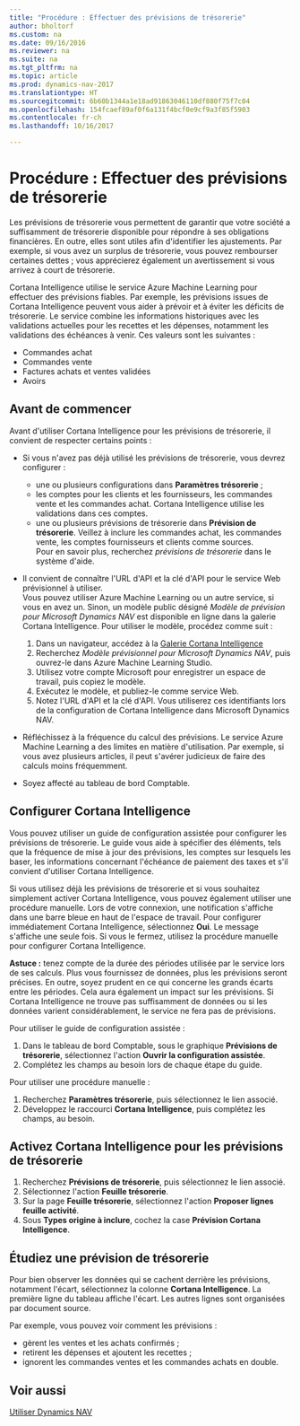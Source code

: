 ```yaml
---
title: "Procédure : Effectuer des prévisions de trésorerie"
author: bholtorf
ms.custom: na
ms.date: 09/16/2016
ms.reviewer: na
ms.suite: na
ms.tgt_pltfrm: na
ms.topic: article
ms.prod: dynamics-nav-2017
ms.translationtype: HT
ms.sourcegitcommit: 6b60b1344a1e18ad91863046110df880f75f7c04
ms.openlocfilehash: 154fcaef89af0f6a131f4bcf0e9cf9a3f85f5903
ms.contentlocale: fr-ch
ms.lasthandoff: 10/16/2017

---
```


# <a name="how-to-make-predictive-cash-flow-forecasts"></a>Procédure : Effectuer des prévisions de trésorerie
Les prévisions de trésorerie vous permettent de garantir que votre société a suffisamment de trésorerie disponible pour répondre à ses obligations financières. En outre, elles sont utiles afin d'identifier les ajustements. Par exemple, si vous avez un surplus de trésorerie, vous pouvez rembourser certaines dettes ; vous apprécierez également un avertissement si vous arrivez à court de trésorerie. 

Cortana Intelligence utilise le service Azure Machine Learning pour effectuer des prévisions fiables. Par exemple, les prévisions issues de Cortana Intelligence peuvent vous aider à prévoir et à éviter les déficits de trésorerie. Le service combine les informations historiques avec les validations actuelles pour les recettes et les dépenses, notamment les validations des échéances à venir. Ces valeurs sont les suivantes :
* Commandes achat
* Commandes vente
* Factures achats et ventes validées
* Avoirs

## <a name="before-you-start"></a>Avant de commencer  
Avant d'utiliser Cortana Intelligence pour les prévisions de trésorerie, il convient de respecter certains points : 
* Si vous n'avez pas déjà utilisé les prévisions de trésorerie, vous devrez configurer :
    * une ou plusieurs configurations dans **Paramètres trésorerie** ; 
    * les comptes pour les clients et les fournisseurs, les commandes vente et les commandes achat. Cortana Intelligence utilise les validations dans ces comptes.
    * une ou plusieurs prévisions de trésorerie dans **Prévision de trésorerie**. Veillez à inclure les commandes achat, les commandes vente, les comptes fournisseurs et clients comme sources.  
    Pour en savoir plus, recherchez _prévisions de trésorerie_ dans le système d'aide. 
* Il convient de connaître l'URL d'API et la clé d'API pour le service Web prévisionnel à utiliser.  
    Vous pouvez utiliser Azure Machine Learning ou un autre service, si vous en avez un. Sinon, un modèle public désigné _Modèle de prévision pour Microsoft Dynamics NAV_ est disponible en ligne dans la galerie Cortana Intelligence. Pour utiliser le modèle, procédez comme suit :

    1. Dans un navigateur, accédez à la [Galerie Cortana Intelligence](https://go.microsoft.com/fwlink/?linkid=828352)
    2. Recherchez _Modèle prévisionnel pour Microsoft Dynamics NAV_, puis ouvrez-le dans Azure Machine Learning Studio.
    3. Utilisez votre compte Microsoft pour enregistrer un espace de travail, puis copiez le modèle.
    4. Exécutez le modèle, et publiez-le comme service Web.
    5. Notez l'URL d'API et la clé d'API. Vous utiliserez ces identifiants lors de la configuration de Cortana Intelligence dans Microsoft Dynamics NAV.  

* Réfléchissez à la fréquence du calcul des prévisions. Le service Azure Machine Learning a des limites en matière d'utilisation. Par exemple, si vous avez plusieurs articles, il peut s'avérer judicieux de faire des calculs moins fréquemment. 
* Soyez affecté au tableau de bord Comptable. 

## <a name="set-up-cortana-intelligence"></a>Configurer Cortana Intelligence
Vous pouvez utiliser un guide de configuration assistée pour configurer les prévisions de trésorerie. Le guide vous aide à spécifier des éléments, tels que la fréquence de mise à jour des prévisions, les comptes sur lesquels les baser, les informations concernant l'échéance de paiement des taxes et s'il convient d'utiliser Cortana Intelligence.  

Si vous utilisez déjà les prévisions de trésorerie et si vous souhaitez simplement activer Cortana Intelligence, vous pouvez également utiliser une procédure manuelle. Lors de votre connexion, une notification s'affiche dans une barre bleue en haut de l'espace de travail. Pour configurer immédiatement Cortana Intelligence, sélectionnez **Oui**. Le message s'affiche une seule fois. Si vous le fermez, utilisez la procédure manuelle pour configurer Cortana Intelligence.  

**Astuce :** tenez compte de la durée des périodes utilisée par le service lors de ses calculs. Plus vous fournissez de données, plus les prévisions seront précises. En outre, soyez prudent en ce qui concerne les grands écarts entre les périodes. Cela aura également un impact sur les prévisions. Si Cortana Intelligence ne trouve pas suffisamment de données ou si les données varient considérablement, le service ne fera pas de prévisions. 

Pour utiliser le guide de configuration assistée :
1. Dans le tableau de bord Comptable, sous le graphique **Prévisions de trésorerie**, sélectionnez l'action **Ouvrir la configuration assistée**.
2. Complétez les champs au besoin lors de chaque étape du guide.

Pour utiliser une procédure manuelle :
1. Recherchez **Paramètres trésorerie**, puis sélectionnez le lien associé.
2. Développez le raccourci **Cortana Intelligence**, puis complétez les champs, au besoin.

## <a name="turn-on-cortana-intelligence-for-cash-flow-forecasts"></a>Activez Cortana Intelligence pour les prévisions de trésorerie
1. Recherchez **Prévisions de trésorerie**, puis sélectionnez le lien associé.
2. Sélectionnez l'action **Feuille trésorerie**.
3. Sur la page **Feuille trésorerie**, sélectionnez l'action **Proposer lignes feuille activité**.  
4. Sous **Types origine à inclure**, cochez la case **Prévision Cortana Intelligence**.

## <a name="investigate-a-cash-flow-forecast"></a>Étudiez une prévision de trésorerie
Pour bien observer les données qui se cachent derrière les prévisions, notamment l'écart, sélectionnez la colonne **Cortana Intelligence**. La première ligne du tableau affiche l'écart. Les autres lignes sont organisées par document source.  

Par exemple, vous pouvez voir comment les prévisions :    
* gèrent les ventes et les achats confirmés ; 
* retirent les dépenses et ajoutent les recettes ;
* ignorent les commandes ventes et les commandes achats en double.

## <a name="see-also"></a>Voir aussi  
[Utiliser Dynamics NAV](ui-work-product.md)

